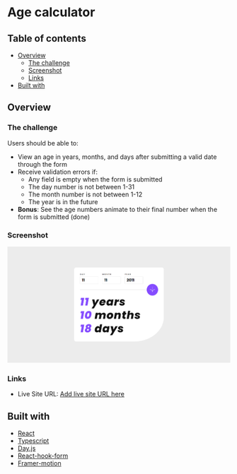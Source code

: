 # Age calculator

## Table of contents

- [Overview](#overview)
  - [The challenge](#the-challenge)
  - [Screenshot](#screenshot)
  - [Links](#links)
- [Built with](#built-with)

## Overview

### The challenge

Users should be able to:

- View an age in years, months, and days after submitting a valid date through the form
- Receive validation errors if:
  - Any field is empty when the form is submitted
  - The day number is not between 1-31
  - The month number is not between 1-12
  - The year is in the future
- **Bonus**: See the age numbers animate to their final number when the form is submitted (done)

### Screenshot

![](./screenshot.png)

### Links

- Live Site URL: [Add live site URL here](https://your-live-site-url.com)

## Built with

- [React](https://reactjs.org/)
- [Typescript](https://www.typescriptlang.org/)
- [Day.js](https://day.js.org/)
- [React-hook-form](https://react-hook-form.com/)
- [Framer-motion](https://www.framer.com/motion/)
